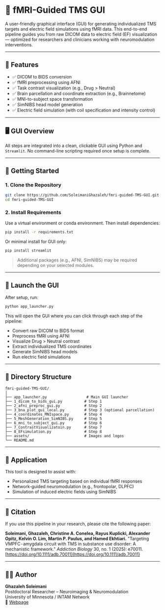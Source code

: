 # 🧠 fMRI-Guided TMS GUI

A user-friendly graphical interface (GUI) for generating individualized TMS targets and electric field simulations using fMRI data. This end-to-end pipeline guides you from raw DICOM data to electric field (EF) visualization — optimized for researchers and clinicians working with neuromodulation interventions.

---

## 📆 Features

- ✅ DICOM to BIDS conversion
- ✅ fMRI preprocessing using AFNI
- ✅ Task contrast visualization (e.g., Drug > Neutral)
- ✅ Brain parcellation and coordinate extraction (e.g., Brainnetome)
- ✅ MNI-to-subject space transformation
- ✅ SimNIBS head model generation
- ✅ Electric field simulation (with coil specification and intensity control)

---

## 🖥️ GUI Overview

All steps are integrated into a clean, clickable GUI using Python and `Streamlit`. No command-line scripting required once setup is complete.

---

## 🚀 Getting Started

### 1. Clone the Repository

```bash
git clone https://github.com/SoleimaniGhazaleh/fmri-guided-TMS-GUI.git
cd fmri-guided-TMS-GUI
```

### 2. Install Requirements

Use a virtual environment or conda environment. Then install dependencies:

```bash
pip install -r requirements.txt
```

Or minimal install for GUI only:

```bash
pip install streamlit
```

> Additional packages (e.g., AFNI, SimNIBS) may be required depending on your selected modules.

---

## 🧰 Launch the GUI

After setup, run:

```bash
python app_launcher.py
```

This will open the GUI where you can click through each step of the pipeline:

- Convert raw DICOM to BIDS format
- Preprocess fMRI using AFNI
- Visualize Drug > Neutral contrast
- Extract individualized TMS coordinates
- Generate SimNIBS head models
- Run electric field simulations

---

## 📂 Directory Structure

```
fmri-guided-TMS-GUI/
│
├── app_launcher.py                  # Main GUI launcher
├── 1_dicom_to_bids_gui.py          # Step 1
├── 2_afni_preproc_gui.py           # Step 2
├── 3_bna_plot_gui_local.py         # Step 3 (optional parcellation)
├── 4_coordinates_MNIspace.py       # Step 4
├── 5_MeshGeneration_SimNIBS.py     # Step 5
├── 6_mni_to_subject_gui.py         # Step 6
├── 7_ContrastVisualizatoin.py      # Step 7
├── 8_EFsimulation.py               # Step 8
├── assets/                         # Images and logos
└── README.md
```

---

## 🧠 Application

This tool is designed to assist with:

- Personalized TMS targeting based on individual fMRI responses
- Network-guided neuromodulation (e.g., frontopolar, DLPFC)
- Simulation of induced electric fields using SimNIBS

---

## 📘 Citation

If you use this pipeline in your research, please cite the following paper:

**Soleimani, Ghazaleh, Christine A. Conelea, Rayus Kuplicki, Alexander Opitz, Kelvin O. Lim, Martin P. Paulus, and Hamed Ekhtiari.** "Targeting VMPFC - amygdala circuit with TMS in substance use disorder: A mechanistic framework." *Addiction Biology* 30, no. 1 (2025): e70011. [https://doi.org/10.1111/adb.70011](https://doi.org/10.1111/adb.70011)

---

## 🙋‍♀️ Author

**Ghazaleh Soleimani**  
Postdoctoral Researcher – Neuroimaging & Neuromodulation  
University of Minnesota / INTAM Network  
📧 [Webpage](https://soleimanighazaleh.github.io/)


